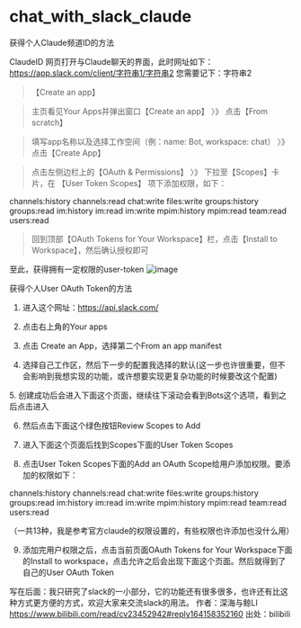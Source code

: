 # chat_with_slack_claude

获得个人Claude频道ID的方法


ClaudeID
网页打开与Claude聊天的界面，此时网址如下：
https://app.slack.com/client/字符串1/字符串2
您需要记下：字符串2

> 【Create an app】

> 主页看见Your Apps并弹出窗口【Create an app】 〉》 点击【From scratch】

> 填写app名称以及选择工作空间（例：name: Bot, workspace: chat） 〉》 点击【Create App】

> 点击左侧边栏上的【OAuth & Permissions】 〉》 下拉至【Scopes】卡片，在 【User Token Scopes】 项下添加权限，如下：

channels:history
channels:read
chat:write
files:write
groups:history
groups:read
im:history
im:read
im:write
mpim:history
mpim:read
team:read
users:read

> 回到顶部【OAuth Tokens for Your Workspace】栏，点击【Install to Workspace】，然后确认授权即可

至此，获得拥有一定权限的user-token
![image](https://user-images.githubusercontent.com/32289652/236881898-383112da-0078-464d-899a-70a7a5d11923.png)


获得个人User OAuth Token的方法

1. 进入这个网址：https://api.slack.com/

2. 点击右上角的Your apps

3. 点击 Create an App，选择第二个From an app manifest

4. 选择自己工作区，然后下一步的配置我选择的默认(这一步也许很重要，但不会影响到我想实现的功能，或许想要实现更复杂功能的时候要改这个配置)

5. 创建成功后会进入下面这个页面，继续往下滚动会看到Bots这个选项，看到之后点击进入





6. 然后点击下面这个绿色按钮Review Scopes to Add




7. 进入下面这个页面后找到Scopes下面的User Token Scopes




8. 点击User Token Scopes下面的Add an OAuth Scope给用户添加权限。要添加的权限如下：

channels:history
channels:read
chat:write
files:write
groups:history
groups:read
im:history
im:read
im:write
mpim:history
mpim:read
team:read
users:read

（一共13种，我是参考官方claude的权限设置的，有些权限也许添加也没什么用）




9. 添加完用户权限之后，点击当前页面OAuth Tokens for Your Workspace下面的Install to workspace，点击允许之后会出现下面这个页面。然后就得到了自己的User OAuth Token




写在后面：我只研究了slack的一小部分，它的功能还有很多很多，也许还有比这种方式更方便的方式，欢迎大家来交流slack的用法。 作者：深海与鲸LI https://www.bilibili.com/read/cv23452942#reply164158352160 出处：bilibili

